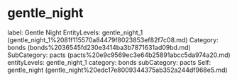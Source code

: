# gentle_night

label: Gentle Night
EntityLevels: gentle_night_1 (gentle_night_1%2081f115570a84479f8023853ef82f7c08.md)
Category: bonds (bonds%2036545fd230e3414ba3b7871631ad09bd.md)
SubCategory: pacts (pacts%20e9c9569ec3e64b25891abcc5da974a20.md)
entityLevels: gentle_night_1
category: bonds
subCategory: pacts
Self: gentle_night (gentle_night%20edc17e8009344375ab352a244df968e5.md)

[](Untitled%203a36b2d0c1b54a4aa3a5f1cae1e5cb90.md)